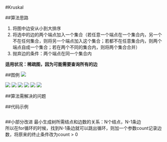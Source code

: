 #Kruskal

##算法思路
1. 将图中边安从小到大排序
2. 将选中的边的两个端点加入一个集合（若任意一个端点在一个集合内，另一个不在任何集合，则将另一个端点加入这个集合；若都不在任意集合内，则两个端点自成一个集合；若在两个不同的集合内，则将两个集合合并）
3. 抛弃边的条件：两个端点在同一个集合内

**适用状况：稀疏图，因为可能需要查询所有的边**

##图例
<img src="https://github.com/bwfullcolor/Notes/blob/master/Data_Structures_And_Algorithm/Graph/Kruskal/start.jpg">

<img src="https://github.com/bwfullcolor/Notes/blob/master/Data_Structures_And_Algorithm/Graph/Kruskal/first.jpg">

<img src="https://github.com/bwfullcolor/Notes/blob/master/Data_Structures_And_Algorithm/Graph/Kruskal/second.jpg">

<img src="https://github.com/bwfullcolor/Notes/blob/master/Data_Structures_And_Algorithm/Graph/Kruskal/third.jpg">

<img src="https://github.com/bwfullcolor/Notes/blob/master/Data_Structures_And_Algorithm/Graph/Kruskal/fourth.jpg">

<img src="https://github.com/bwfullcolor/Notes/blob/master/Data_Structures_And_Algorithm/Graph/Kruskal/fifth.jpg">

<img src="https://github.com/bwfullcolor/Notes/blob/master/Data_Structures_And_Algorithm/Graph/Kruskal/sixth.jpg">

##算法需解决的问题


##代码示例
```cpp
```

##小部分改进
最小生成树所需结点和边数的关系：N个结点，N-1条边<br>
所以在for循环的时候，找到N-1条边就可以跳出循环，则加一个参数count记录边数，将原来的终止条件改为count > 0
